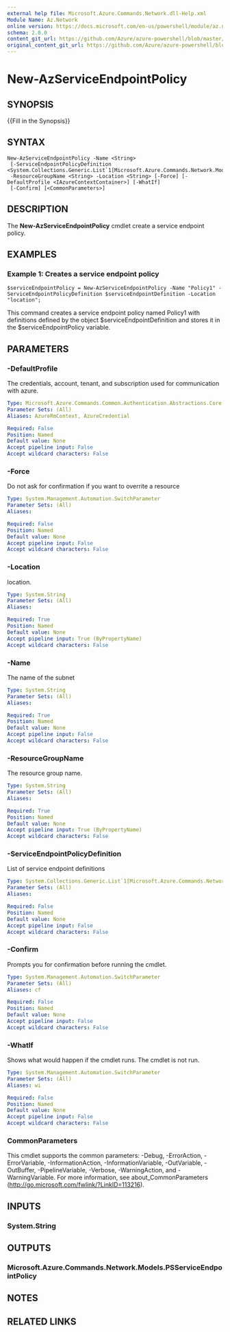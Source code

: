 ```yaml
---
external help file: Microsoft.Azure.Commands.Network.dll-Help.xml
Module Name: Az.Network
online version: https://docs.microsoft.com/en-us/powershell/module/az.network/new-azserviceendpointpolicy
schema: 2.0.0
content_git_url: https://github.com/Azure/azure-powershell/blob/master/src/ResourceManager/Network/Commands.Network/help/New-AzServiceEndpointPolicy.md
original_content_git_url: https://github.com/Azure/azure-powershell/blob/master/src/ResourceManager/Network/Commands.Network/help/New-AzServiceEndpointPolicy.md
---
```


# New-AzServiceEndpointPolicy

## SYNOPSIS
{{Fill in the Synopsis}}

## SYNTAX

```
New-AzServiceEndpointPolicy -Name <String>
 [-ServiceEndpointPolicyDefinition <System.Collections.Generic.List`1[Microsoft.Azure.Commands.Network.Models.PSServiceEndpointPolicyDefinition]>]
 -ResourceGroupName <String> -Location <String> [-Force] [-DefaultProfile <IAzureContextContainer>] [-WhatIf]
 [-Confirm] [<CommonParameters>]
```

## DESCRIPTION
The **New-AzServiceEndpointPolicy** cmdlet create a service endpoint policy.

## EXAMPLES

### Example 1: Creates a service endpoint policy
```
$serviceEndpointPolicy = New-AzServiceEndpointPolicy -Name "Policy1" -ServiceEndpointPolicyDefinition $serviceEndpointDefinition -Location "location";
```

This command creates a service endpoint policy named Policy1 with definitions defined by the object $serviceEndpointDefinition and stores it in the $serviceEndpointPolicy variable.

## PARAMETERS

### -DefaultProfile
The credentials, account, tenant, and subscription used for communication with azure.

```yaml
Type: Microsoft.Azure.Commands.Common.Authentication.Abstractions.Core.IAzureContextContainer
Parameter Sets: (All)
Aliases: AzureRmContext, AzureCredential

Required: False
Position: Named
Default value: None
Accept pipeline input: False
Accept wildcard characters: False
```

### -Force
Do not ask for confirmation if you want to overrite a resource

```yaml
Type: System.Management.Automation.SwitchParameter
Parameter Sets: (All)
Aliases:

Required: False
Position: Named
Default value: None
Accept pipeline input: False
Accept wildcard characters: False
```

### -Location
location.

```yaml
Type: System.String
Parameter Sets: (All)
Aliases:

Required: True
Position: Named
Default value: None
Accept pipeline input: True (ByPropertyName)
Accept wildcard characters: False
```

### -Name
The name of the subnet

```yaml
Type: System.String
Parameter Sets: (All)
Aliases:

Required: True
Position: Named
Default value: None
Accept pipeline input: False
Accept wildcard characters: False
```

### -ResourceGroupName
The resource group name.

```yaml
Type: System.String
Parameter Sets: (All)
Aliases:

Required: True
Position: Named
Default value: None
Accept pipeline input: True (ByPropertyName)
Accept wildcard characters: False
```

### -ServiceEndpointPolicyDefinition
List of service endpoint definitions

```yaml
Type: System.Collections.Generic.List`1[Microsoft.Azure.Commands.Network.Models.PSServiceEndpointPolicyDefinition]
Parameter Sets: (All)
Aliases:

Required: False
Position: Named
Default value: None
Accept pipeline input: False
Accept wildcard characters: False
```

### -Confirm
Prompts you for confirmation before running the cmdlet.

```yaml
Type: System.Management.Automation.SwitchParameter
Parameter Sets: (All)
Aliases: cf

Required: False
Position: Named
Default value: None
Accept pipeline input: False
Accept wildcard characters: False
```

### -WhatIf
Shows what would happen if the cmdlet runs.
The cmdlet is not run.

```yaml
Type: System.Management.Automation.SwitchParameter
Parameter Sets: (All)
Aliases: wi

Required: False
Position: Named
Default value: None
Accept pipeline input: False
Accept wildcard characters: False
```

### CommonParameters
This cmdlet supports the common parameters: -Debug, -ErrorAction, -ErrorVariable, -InformationAction, -InformationVariable, -OutVariable, -OutBuffer, -PipelineVariable, -Verbose, -WarningAction, and -WarningVariable. For more information, see about_CommonParameters (http://go.microsoft.com/fwlink/?LinkID=113216).

## INPUTS

### System.String

## OUTPUTS

### Microsoft.Azure.Commands.Network.Models.PSServiceEndpointPolicy

## NOTES

## RELATED LINKS

